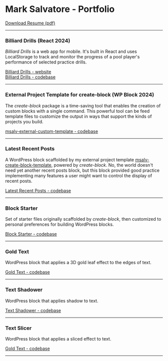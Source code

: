 # Mark Salvatore - Portfolio

[Download Resume (pdf)](Mark_Salvatore_WordPress.pdf)

---

### Billiard Drills (React 2024)

*Billiard Drills* is a web app for mobile. It's built in React and uses LocalStorage to track and monitor the progress of a pool player's performance of selected practice drills.

[Billiard Drills - website](http://billiard-drills.web.app)  
[Billiard Drills - codebase](https://github.com/salvatoremark/billiard-drills)

---


### External Project Template for create-block (WP Block 2024)

The *create-block* package is a time-saving tool that enables the creation of custom blocks with a single command. This powerful tool can be feed template files to customize the output in ways that support the kinds of projects you build.  

[msalv-external-custom-template - codebase](https://github.com/salvatoremark/msalv-create-block-template)

---

### Latest Recent Posts

A WordPress block scaffolded by my external project template [msalv-create-block-template](https://github.com/salvatoremark/msalv-create-block-template), powered by *create-block*. No, the world doesn't need yet another recent posts block, but this block provided good practice implementing many features a user might want to control the display of recent posts.

[Latest Recent Posts - codebase](https://github.com/salvatoremark/latest-recent-posts)

---

### Block Starter

Set of starter files originally scaffolded by *create-block*, then customized to personal preferences for building WordPress blocks.

[Block Starter - codebase](https://github.com/salvatoremark/block-starter)

---

### Gold Text

WordPress block that applies a 3D gold leaf effect to the edges of text.

[Gold Text - codebase](https://github.com/salvatoremark/golden-text)

---

### Text Shadower

WordPress block that applies shadow to text.

[Text Shadower - codebase](https://github.com/salvatoremark/text-shadower)

---

### Text Slicer

WordPress block that applies a sliced effect to text.

[Gold Text - codebase](https://github.com/salvatoremark/text-slicer)

---
